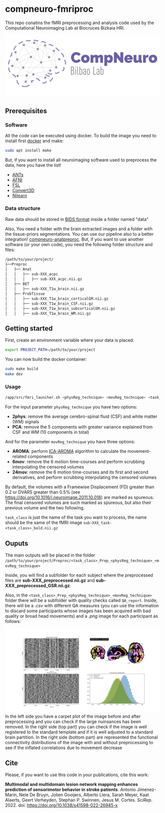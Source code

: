 # compneuro-fmriproc
This repo conatins the fMRI preprocessing and analysis code used by the Computational Neuroimaging Lab at Biocruces Bizkaia HRI. 

![compneuro logo](docs/compneuroLogo_r.png)

## Prerequisites
### Software
All the code can be executed using docker. To build the image you need to install first [docker](https://docs.docker.com/engine/install/) and make:

```bash
sudo apt install make
```

But, if you want to install all neuroimaging software used to preprocess the data, here you have the list! 

* [ANTs](http://stnava.github.io/ANTs/)
* [AFNI](https://afni.nimh.nih.gov/)
* [FSL](https://fsl.fmrib.ox.ac.uk/fsl/fslwiki)
* [Convert3D](http://www.itksnap.org/pmwiki/pmwiki.php?n=Convert3D.Documentation)
* [Nilearn](https://nilearn.github.io/stable/index.html)

### Data structure
Raw data should be stored in [BIDS format](https://bids.neuroimaging.io/) inside a folder named "data"

Also, You need a folder with the brain extracted images and a folder with the tissue-priors segmentations. You can use our pipeline also to a better integration! [compneuro-anatpreproc](https://github.com/compneurobilbao/compneuro-anatproc). But, if you want to use another software (or your own code), you need the following folder structure and files:

```
/path/to/your/project/
├──Preproc
│   ├── Anat
│   │   ├── sub-XXX_acpc
│   │   │   ├── sub-XXX_acpc.nii.gz
│   ├── BET
│   │   ├── sub-XXX_T1w_brain.nii.gz
│   ├── ProbTissue
│   │   ├── sub-XXX_T1w_brain_corticalGM.nii.gz
│   │   ├── sub-XXX_T1w_brain_CSF.nii.gz
│   │   ├── sub-XXX_T1w_brain_subcorticalGM.nii.gz
│   │   ├── sub-XXX_T1w_brain_WM.nii.gz
```

## Getting started

First, create an environment variable where your data is placed. 

```bash
export PROJECT_PATH=/path/to/your/project
```

You can now build the docker container:

```bash
sudo make build
make dev
```

### Usage
```bash
/app/src/fmri_launcher.sh <physReg_technique> <movReg_technique> <task_class>
```

For the input parameter `physReg_technique` you have two options:

* **2phys**: remove the average cerebro-spinal fluid (CSF) and white matter (WM) signals
* **PCA**: remove the 5 components with greater variance explained from CSF and WM (10 components in total)


And for the parameter `movReg_technique` you have three options:

* **AROMA**: perform [ICA-AROMA](https://github.com/maartenmennes/ICA-AROMA) algorithm to calculate the movement-related components
* **6mov**: remove the 6 motion time-courses and perform scrubbing interpolating the censored volumes
* **24mov**: remove the 6 motion time-courses and its first and second derivatives, and perform scrubbing interpolating the censored volumes

By default, the volumes with a Framewise Displacement (FD) greater than 0.2 or DVARS greater than 0.5% (see https://doi.org/10.1016/j.neuroimage.2011.10.018) are marked as spureous. The final censored volumes are such marked as spureous, but also their previous volume and the two following.

`task_class` is just the name of the task you want to process, the name should be the same of the fMRI image `sub-XXX_task-<task_class>_bold.nii.gz`



## Ouputs

The main outputs will be placed in the folder `/path/to/your/project/Preproc/<task_class>_Prep_<physReg_technique>_<movReg_technique>`

Inside, you will find a subfolder for each subject where the preprocessed files are **sub-XXX_preprocessed.nii.gz** and  **sub-XXX_preprocessed_GSR.nii.gz**.

Also, in the `<task_class>_Prep_<physReg_technique>_<movReg_technique>` folder there will be a subfolder with quality checks called `QA_report`. Inside, there will be a *.csv* with different QA measures (you can use the information to discard some participants whose images has been acquired with bad quality or broad head movements) and a *.png* image for each participant as follows:

![QA plot example](docs/QA_plot_example.png)
In the left side you have a carpet plot of the image before and after preprocessing and you can check if the large nuinsances has been removed. In the right side (top part) you can check if the image is well registered to the standard template and if it is well adjusted to a standard brain partition. In the right side (bottom part) are represented the functional connectivity distributions of the image with and without preprocessing to see if the inflated correlations due to movement decrease

## Cite
Please, if you want to use this code in your publications, cite this work:

**Multimodal and multidomain lesion network mapping enhances prediction of sensorimotor behavior in stroke patients**.
Antonio Jimenez-Marin, Nele De Bruyn, Jolien Gooijers, Alberto Llera, Sarah Meyer, Kaat Alaerts, Geert Verheyden, Stephan P. Swinnen, Jesus M. Cortes.
*SciRep*. 2022. doi: https://doi.org/10.1038/s41598-022-26945-x




